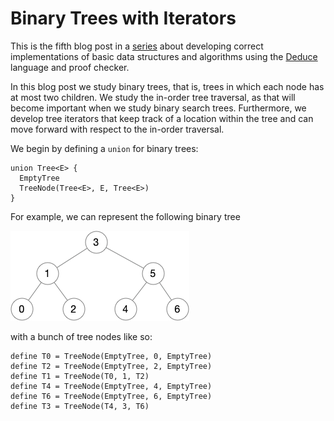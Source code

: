 # Binary Trees with Iterators

This is the fifth blog post in a
[series](https://siek.blogspot.com/2024/06/data-structures-and-algorithms-correctly.html)
about developing correct implementations of basic data structures and
algorithms using the [Deduce](https://github.com/jsiek/deduce)
language and proof checker.

In this blog post we study binary trees, that is, trees in which each
node has at most two children. We study the in-order tree traversal,
as that will become important when we study binary search trees.
Furthermore, we develop tree iterators that keep track of a location
within the tree and can move forward with respect to the in-order
traversal.

We begin by defining a `union` for binary trees:

```{.deduce #Tree}
union Tree<E> {
  EmptyTree
  TreeNode(Tree<E>, E, Tree<E>)
}
```

For example, we can represent the following binary tree 

![Diagram of a Binary Tree](./BinaryTree06.png)

with a bunch of tree nodes like so:

```{.deduce #BinaryTree06}
define T0 = TreeNode(EmptyTree, 0, EmptyTree)
define T2 = TreeNode(EmptyTree, 2, EmptyTree)
define T1 = TreeNode(T0, 1, T2)
define T4 = TreeNode(EmptyTree, 4, EmptyTree)
define T6 = TreeNode(EmptyTree, 6, EmptyTree)
define T3 = TreeNode(T4, 3, T6)
```






<!--
``` {.deduce file=BinaryTree.pf} 
import Nat

<<Tree>>
<<BinaryTree06>>

```
-->
